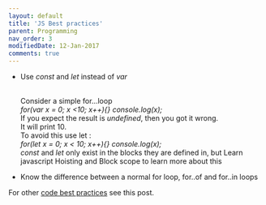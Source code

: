 ```yaml
---
layout: default
title: 'JS Best practices'
parent: Programming
nav_order: 3
modifiedDate: 12-Jan-2017
comments: true
---
```


<ul>
<li>Use <em>const</em> and <em>let</em> instead of <em>var</em></li>
<br><p>Consider a simple for...loop <br> <em>for(var x = 0; x &lt;10; x++){} console.log(x);<br></em>
If you expect the result is <em>undefined</em>, then you got it wrong. <br>It will print 10.<br>
To avoid this use let : <br><em>for(let x = 0; x &lt; 10; x++){} console.log(x);<br></em>
<em>const</em> and <em>let</em> only exist in the blocks they are defined in, but 
Learn javascript Hoisting and Block scope to learn more about this</p>

<li>Know the difference between a normal for loop, for..of and for..in loops</li>
</ul>

<p>For other <a href='{{site.data.intersite-links.code-best-practice}}'>code best practices</a> see this post. </p>

